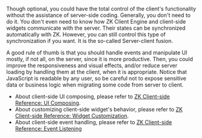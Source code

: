 Though optional, you could have the total control of the client's
functionality without the assistance of server-side coding. Generally,
you don't need to do it. You don't even need to know how ZK Client
Engine and client-side widgets communicate with the server. Their states
can be synchronized automatically with ZK. However, you can still
control this type of synchronization if you want. It is the so-called
Server-client fusion.

A good rule of thumb is that you should handle events and manipulate UI
mostly, if not all, on the server, since it is more productive. Then,
you could improve the responsiveness and visual effects, and/or reduce
server loading by handling them at the client, when it is appropriate.
Notice that JavaScript is readable by any user, so be careful not to
expose sensitive data or business logic when migrating some code from
server to client.

- About client-side UI composing, please refer to [ZK Client-side Reference: UI Composing]({{site.baseurl}}/zk_client_side_ref/general_control/ui_composing).
- About customizing client-side widget's behavior, please refer to [ZK Client-side Reference: Widget Customization]({{site.baseurl}}/zk_client_side_ref/general_control/widget_customization).
- About client-side event handling, please refer to [ZK Client-side Reference: Event Listening]({{site.baseurl}}/zk_client_side_ref/general_control/event_listening)
